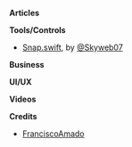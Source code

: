 **Articles**



**Tools/Controls**

* [Snap.swift](https://github.com/skyweb07/Snap.swift), by [@Skyweb07](https://twitter.com/Skyweb07)

**Business**



**UI/UX**



**Videos**



**Credits**

* [FranciscoAmado](https://github.com/FranciscoAmado)
